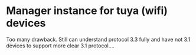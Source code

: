 # Manager instance for tuya (wifi) devices

Too many drawback. Still can understand protocol 3.3 fully and have not 3.1 devices to support more clear 3.1 protocol....
